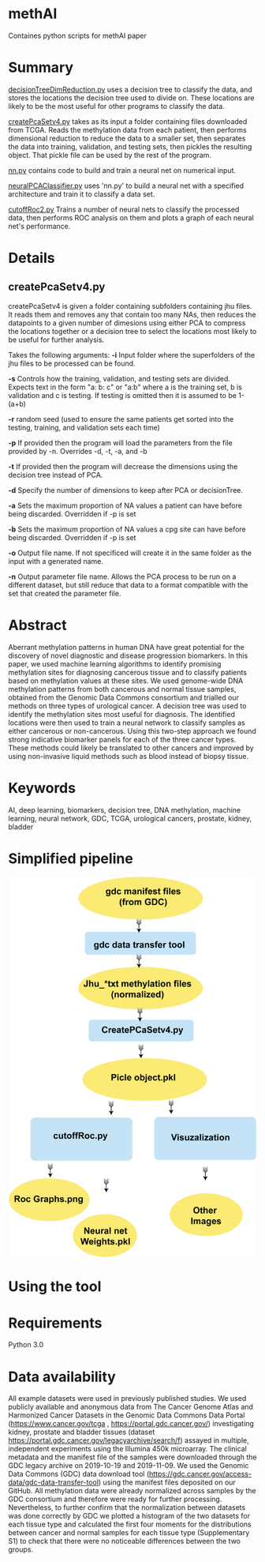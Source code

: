 # methAI
Containes python scripts for methAI paper

# Summary

[decisionTreeDimReduction.py](https://github.com/bazyliszek/methAI/blob/main/decisionTreeDimReduction.py) uses a decision tree to classify the data, and stores the locations the decision tree used to divide on. These locations are likely to be the most useful for other programs to classify the data.

[createPcaSetv4.py](https://github.com/bazyliszek/methAI/blob/main/createPcaSetv4.py) takes as its input a folder containing files downloaded from TCGA. Reads the methylation data from each patient, then performs dimensional reduction to reduce the data to a smaller set, then separates the data into training, validation, and testing sets, then pickles the resulting object. That pickle file can be used by the rest of the program.

[nn.py](https://github.com/bazyliszek/methAI/blob/main/nn.py) contains code to build and train a neural net on numerical input.

[neuralPCAClassifier.py](https://github.com/bazyliszek/methAI/blob/main/neuralPCAClassifier.py) uses 'nn.py' to build a neural net with a specified architecture and train it to classify a data set.

[cutoffRoc2.py](https://github.com/bazyliszek/methAI/blob/main/cutoffRoc2.py) Trains a number of neural nets to classify the processed data, then performs ROC analysis on them and plots a graph of each neural net's performance.

# Details
## createPcaSetv4.py
createPcaSetv4 is given a folder containing subfolders containing jhu files. It reads them and removes any that contain too many NAs, then reduces the datapoints to a given number of dimesions using either PCA to compress the locations together or a decision tree to select the locations most likely to be useful for further analysis.

Takes the following arguments:
**-i** Input folder where the superfolders of the jhu files to be processed can be found.

**-s** Controls how the training, validation, and testing sets are divided. Expects text in the form "a\: b\: c" or "a\:b" where a is the training set, b is validation and c is testing. If testing is omitted then it is assumed to be 1-(a+b)

**-r** random seed (used to ensure the same patients get sorted into the testing, training, and validation sets each time)

**-p** If provided then the program will load the parameters from the file provided by -n. Overrides -d, -t, -a, and -b

**-t** If provided then the program will decrease the dimensions using the decision tree instead of PCA.

**-d** Specify the number of dimensions to keep after PCA or decisionTree.

**-a** Sets the maximum proportion of NA values a patient can have before being discarded. Overridden if -p is set

**-b** Sets the maximum proportion of NA values a cpg site can have before being discarded. Overridden if -p is set

**-o** Output file name. If not specificed will create it in the same folder as the input with a generated name.

**-n** Output parameter file name. Allows the PCA process to be run on a different dataset, but still reduce that data to a format compatible with the set that created the parameter file.


# Abstract

Aberrant methylation patterns in human DNA have great potential for the discovery of novel diagnostic and disease progression biomarkers. In this paper, we used machine learning algorithms to identify promising methylation sites for diagnosing cancerous tissue and to classify patients based on methylation values at these sites.
We used genome-wide DNA methylation patterns from both cancerous and normal tissue samples, obtained from the Genomic Data Commons consortium and trialled our methods on three types of urological cancer. A decision tree was used to identify the methylation sites most useful for diagnosis.
	The identified locations were then used to train a neural network to classify samples as either cancerous or non-cancerous. Using this two-step approach we found strong indicative biomarker panels for each of the three cancer types.
These methods could likely be translated to other cancers and improved by using non-invasive liquid methods such as blood instead of biopsy tissue.

# Keywords
AI, deep learning, biomarkers, decision tree, DNA methylation, machine learning, neural network, GDC, TCGA, urological cancers, prostate, kidney, bladder


# Simplified pipeline
![alt text](https://github.com/bazyliszek/methAI/blob/main/img/Pipeline.png)

# Using the tool

# Requirements

Python 3.0

# Data availability
All example datasets were used in previously published studies. We used publicly available and anonymous data from The Cancer Genome Atlas and Harmonized Cancer Datasets in the Genomic Data Commons Data Portal (https://www.cancer.gov/tcga , https://portal.gdc.cancer.gov/) investigating kidney, prostate and bladder tissues (dataset https://portal.gdc.cancer.gov/legacyarchive/search/f) assayed in multiple, independent experiments using the Illumina 450k microarray. The clinical metadata and the manifest file of the samples were downloaded through the GDC legacy archive on 2019-10-19 and 2019-11-09.  We used the Genomic Data Commons (GDC) data download tool (https://gdc.cancer.gov/access-data/gdc-data-transfer-tool) using the manifest files deposited on our GitHub.
All methylation data were already normalized across samples by the GDC consortium and therefore were ready for further processing. Nevertheless, to further confirm that the normalization between datasets was done correctly by GDC we plotted a histogram of the two datasets for each tissue type and calculated the first four moments for the distributions between cancer and normal samples for each tissue type (Supplementary S1) to check that there were no noticeable differences between the two groups. 
